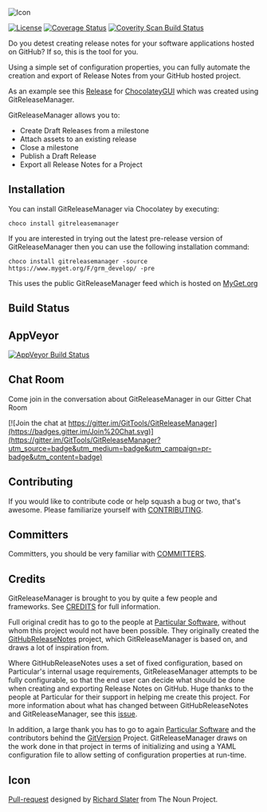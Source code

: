 ![Icon](https://raw.github.com/GitTools/GitReleaseManager/develop/Icons/package_icon_no_credit.png)

[![License](http://img.shields.io/:license-mit-blue.svg)](http://gep13.mit-license.org)
[![Coverage Status](https://coveralls.io/repos/GitTools/GitReleaseManager/badge.svg?branch=develop)](https://coveralls.io/r/GitTools/GitReleaseManager?branch=develop)
[![Coverity Scan Build Status](https://scan.coverity.com/projects/5110/badge.svg)](https://scan.coverity.com/projects/5110)

Do you detest creating release notes for your software applications hosted on GitHub?  If so, this is the tool for you.  

Using a simple set of configuration properties, you can fully automate the creation and export of Release Notes from your GitHub hosted project.  

As an example see this [Release](https://github.com/chocolatey/ChocolateyGUI/releases/tag/0.12.0) for [ChocolateyGUI](https://github.com/chocolatey/ChocolateyGUI) which was created using GitReleaseManager.  

GitReleaseManager allows you to:

- Create Draft Releases from a milestone
- Attach assets to an existing release
- Close a milestone
- Publish a Draft Release
- Export all Release Notes for a Project

## Installation

You can install GitReleaseManager via Chocolatey by executing:

`choco install gitreleasemanager`

If you are interested in trying out the latest pre-release version of GitReleaseManager then you can use the following installation command:

`choco install gitreleasemanager -source https://www.myget.org/F/grm_develop/ -pre`

This uses the public GitReleaseManager feed which is hosted on [MyGet.org](https://www.myget.org/)

## Build Status

AppVeyor  
-------------
[![AppVeyor Build Status](https://ci.appveyor.com/api/projects/status/20hvqfnv6dlwqld7/branch/develop?svg=true)](https://ci.appveyor.com/project/GaryEwanPark/gitreleasemanager)

## Chat Room

Come join in the conversation about GitReleaseManager in our Gitter Chat Room

[![Join the chat at https://gitter.im/GitTools/GitReleaseManager](https://badges.gitter.im/Join%20Chat.svg)](https://gitter.im/GitTools/GitReleaseManager?utm_source=badge&utm_medium=badge&utm_campaign=pr-badge&utm_content=badge)

## Contributing

If you would like to contribute code or help squash a bug or two, that's awesome.  Please familiarize yourself with [CONTRIBUTING](https://github.com/GitTools/GitReleaseManager/blob/develop/CONTRIBUTING.md).

## Committers

Committers, you should be very familiar with [COMMITTERS](https://github.com/GitTools/GitReleaseManager/blob/develop/COMMITTERS.md).

## Credits

GitReleaseManager is brought to you by quite a few people and frameworks.  See [CREDITS](https://github.com/GitTools/GitReleaseManager/blob/develop/Documentation/legal/CREDITS.md) for full information.

Full original credit has to go to the people at [Particular Software](http://www.particular.net/), without whom this project would not have been possible.  They originally created the [GitHubReleaseNotes](https://github.com/Particular/GitHubReleaseNotes) project, which GitReleaseManager is based on, and draws a lot of inspiration from.  

Where GitHubReleaseNotes uses a set of fixed configuration, based on Particular's internal usage requirements, GitReleaseManager attempts to be fully configurable, so that the end user can decide what should be done when creating and exporting Release Notes on GitHub.  Huge thanks to the people at Particular for their support in helping me create this project.  For more information about what has changed between GitHubReleaseNotes and GitReleaseManager, see this [issue](https://github.com/GitTools/GitReleaseManager/issues/24).

In addition, a large thank you has to go to again [Particular Software](http://www.particular.net/) and the contributors behind the [GitVersion](https://github.com/ParticularLabs/GitVersion) Project.  GitReleaseManager draws on the work done in that project in terms of initializing and using a YAML configuration file to allow setting of configuration properties at run-time.

## Icon

<a href="http://thenounproject.com/term/pull-request/116189/" target="_blank">Pull-request</a> designed by <a href="http://thenounproject.com/richard.slater/" target="_blank">Richard Slater</a> from The Noun Project.
